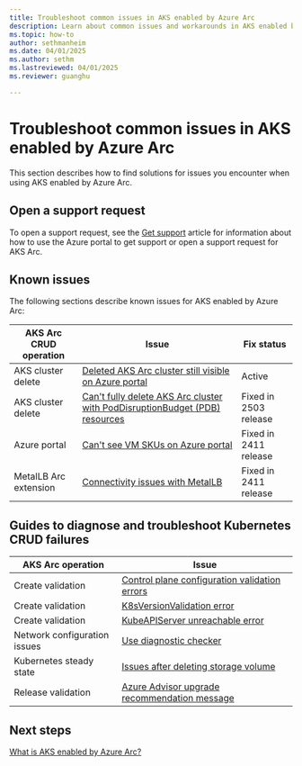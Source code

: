```yaml
---
title: Troubleshoot common issues in AKS enabled by Azure Arc
description: Learn about common issues and workarounds in AKS enabled by Arc.
ms.topic: how-to
author: sethmanheim
ms.date: 04/01/2025
ms.author: sethm 
ms.lastreviewed: 04/01/2025
ms.reviewer: guanghu

---
```


# Troubleshoot common issues in AKS enabled by Azure Arc

This section describes how to find solutions for issues you encounter when using AKS enabled by Azure Arc.

## Open a support request

To open a support request, see the [Get support](/azure/aks/hybrid/help-support) article for information about how to use the Azure portal to get support or open a support request for AKS Arc.

## Known issues

The following sections describe known issues for AKS enabled by Azure Arc:

| AKS Arc CRUD operation | Issue | Fix status |
|------------------------|-------|------------|
| AKS cluster delete     | [Deleted AKS Arc cluster still visible on Azure portal](deleted-cluster-visible.md) | Active |
| AKS cluster delete     | [Can't fully delete AKS Arc cluster with PodDisruptionBudget (PDB) resources](delete-cluster-pdb.md) | Fixed in 2503 release |
| Azure portal           | [Can't see VM SKUs on Azure portal](check-vm-sku.md) | Fixed in 2411 release |
| MetalLB Arc extension  | [Connectivity issues with MetalLB](load-balancer-issues.md) | Fixed in 2411 release | 


## Guides to diagnose and troubleshoot Kubernetes CRUD failures

| AKS Arc operation | Issue | 
|------------------------|-------|
| Create validation      | [Control plane configuration validation errors](control-plane-validation-errors.md) 
| Create validation      | [K8sVersionValidation error](cluster-k8s-version.md)   
| Create validation      | [KubeAPIServer unreachable error](kube-api-server-unreachable.md)  
| Network configuration issues | [Use diagnostic checker](aks-arc-diagnostic-checker.md)
| Kubernetes steady state   | [Issues after deleting storage volume](delete-storage-volume.md)
| Release validation     | [Azure Advisor upgrade recommendation message](azure-advisor-upgrade.md)

## Next steps

[What is AKS enabled by Azure Arc?](aks-overview.md)
